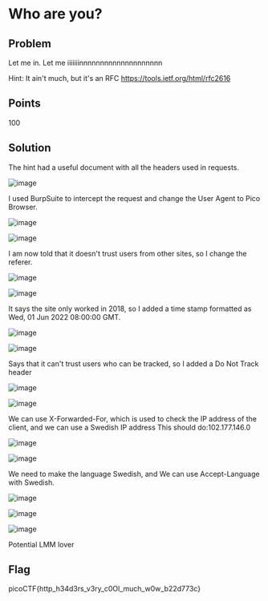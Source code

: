 # Who are you?

## Problem
Let me in. Let me iiiiiiinnnnnnnnnnnnnnnnnnnn 

Hint: It ain't much, but it's an RFC https://tools.ietf.org/html/rfc2616

## Points
100

## Solution
The hint had a useful document with all the headers used in requests.

![image](https://github.com/Anushri-Sakhardande/Cryptonite_STP/assets/118385974/696f421a-0d4e-441f-91fc-2706f26d3017)

I used BurpSuite to intercept the request and change the User Agent to Pico Browser.

![image](https://github.com/Anushri-Sakhardande/Cryptonite_STP/assets/118385974/7cbd2209-2ee2-4d43-ab6c-9de1aada13ad)


![image](https://github.com/Anushri-Sakhardande/Cryptonite_STP/assets/118385974/5b925561-4b40-44c8-ba22-70b203450985)

I am now told that it doesn't trust users from other sites, so I change the referer.

![image](https://github.com/Anushri-Sakhardande/Cryptonite_STP/assets/118385974/0664445e-dbcf-49c9-a5c4-ea5bbaa2e6cc)


![image](https://github.com/Anushri-Sakhardande/Cryptonite_STP/assets/118385974/e22bb244-c49c-4ffa-8b48-43d93be7a919)

It says the site only worked in 2018, so I added a time stamp formatted as Wed, 01 Jun 2022 08:00:00 GMT.

![image](https://github.com/Anushri-Sakhardande/Cryptonite_STP/assets/118385974/33cf24f5-6557-4618-92f0-d049e524c2fe)

![image](https://github.com/Anushri-Sakhardande/Cryptonite_STP/assets/118385974/8a57ce0d-103a-49cc-bafd-4b74432a3b91)

Says that it can't trust users who can be tracked, so I added a Do Not Track header

![image](https://github.com/Anushri-Sakhardande/Cryptonite_STP/assets/118385974/3e6d0201-2295-498a-9e2f-393c4852a735)

![image](https://github.com/Anushri-Sakhardande/Cryptonite_STP/assets/118385974/7248cc1a-6b44-4f06-9c78-52e2c9ecf77a)

We can use X-Forwarded-For, which is used to check the IP address of the client, and we can use a Swedish IP address
This should do:102.177.146.0

![image](https://github.com/Anushri-Sakhardande/Cryptonite_STP/assets/118385974/49ad9655-14a1-487d-8b9a-e3fa257cdcdc)


![image](https://github.com/Anushri-Sakhardande/Cryptonite_STP/assets/118385974/2a0247cf-27b7-4710-8dd6-059cf1fc702e)

We need to make the language Swedish, and We can use Accept-Language with Swedish.

![image](https://github.com/Anushri-Sakhardande/Cryptonite_STP/assets/118385974/587b3685-98f4-4444-8b31-8774a8bcea99)

![image](https://github.com/Anushri-Sakhardande/Cryptonite_STP/assets/118385974/a735e79a-0338-4594-8d82-9adbd66da8d5)

![image](https://github.com/Anushri-Sakhardande/Cryptonite_STP/assets/118385974/745c489a-73e4-4b24-99cb-15511afaf620)

Potential LMM lover

## Flag
picoCTF{http_h34d3rs_v3ry_c0Ol_much_w0w_b22d773c}
